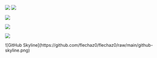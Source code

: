 <img src="https://readme-typing-svg.herokuapp.com/?lines=你好！欢迎光临我的GitHub主页&font=Roboto" />
<img src="https://readme-typing-svg.herokuapp.com/?lines=Sun+Yat-sen+University+-+BSc+in+Artificial+Intelligence+-+MSc+in+Marine+Science&font=Roboto&center=true&width=700&height=50&color=00F7FF&vCenter=true&speed=500" />

<p>
<a href="https://www.sysu.edu.cn/"><img src="https://img.shields.io/static/v1?label=School&message=SYSU&color=green"/></a>
</p>
 <p>
<img src="https://img.shields.io/static/v1?label=Field of study&message=Artificial Intelligence%2BMarine Science&color=blue"/>
</p>
<p>
<img src="https://img.shields.io/static/v1?label=Program&message=Python&color=blue"/>
</p>
![GitHub Skyline](https://github.com/flechaz0/flechaz0/raw/main/github-skyline.png)


